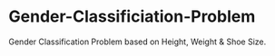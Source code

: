 # Gender-Classificiation-Problem
Gender Classification Problem based on Height, Weight &amp; Shoe Size.
